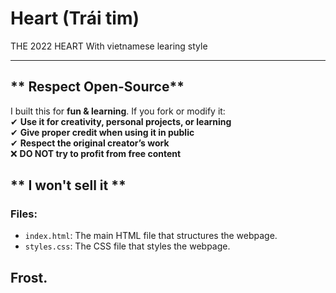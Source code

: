 # Heart (Trái tim)
THE 2022 HEART
With vietnamese learing style

---
## ** Respect Open-Source**
I built this for **fun & learning**. If you fork or modify it:  
✔ **Use it for creativity, personal projects, or learning**  
✔ **Give proper credit when using it in public**  
✔ **Respect the original creator’s work**  
❌ **DO NOT try to profit from free content**  

## ** I won't sell it **
### Files:

- `index.html`: The main HTML file that structures the webpage.
- `styles.css`: The CSS file that styles the webpage.

## Frost.
